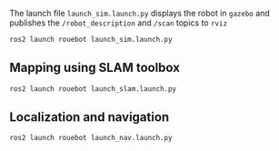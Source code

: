 The launch file `launch_sim.launch.py` displays the robot in `gazebo` and publishes the `/robot_description` and `/scan` topics to `rviz`
```bash
ros2 launch rouebot launch_sim.launch.py
```
## Mapping using SLAM toolbox
```bash
ros2 launch rouebot launch_slam.launch.py
```
## Localization and navigation
```bash
ros2 launch rouebot launch_nav.launch.py
```

